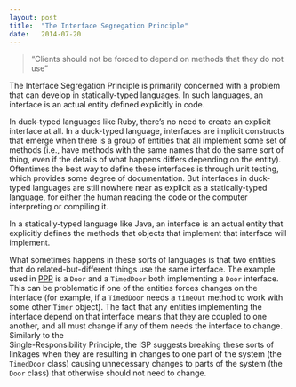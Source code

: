 ```yaml
---
layout: post
title:  "The Interface Segregation Principle"
date:   2014-07-20
---
```


> “Clients should not be forced to depend on methods that they do not use”

The Interface Segregation Principle is primarily concerned with a problem that 
can develop in statically-typed languages. In such languages, an interface is 
an actual entity defined explicitly in code.

In duck-typed languages like Ruby, there’s no need to create an explicit 
interface at all. In a duck-typed language, interfaces are implicit constructs 
that emerge when there is a group of entities that all implement some set of 
methods (i.e., have methods with the same names that do the same sort of 
thing, even if the details of what happens differs depending on the entity). 
Oftentimes the best way to define these interfaces is through unit testing, 
which provides some degree of documentation. But interfaces in duck-typed 
languages are still nowhere near as explicit as a statically-typed language, 
for either the human reading the code or the computer interpreting or 
compiling it.

In a statically-typed language like Java, an interface is an actual entity 
that explicitly defines the methods that objects that implement that interface 
will implement.

What sometimes happens in these sorts of languages is that two entities that 
do related-but-different things use the same interface. The example used in 
[PPP][] is a `Door` and a `TimedDoor` both implementing a `Door` interface. 
This can be problematic if one of the entities forces changes on the interface 
(for example, if a `TimedDoor` needs a `timeOut` method to work with some 
other `Timer` object). The fact that any entities implementing the interface 
depend on that interface means that they are coupled to one another, and 
all must change if any of them needs the interface to change. Similarly to the  
Single-Responsibility Principle, the ISP suggests breaking these sorts of 
linkages when they are resulting in changes to one part of the system (the 
`TimedDoor` class) causing unnecessary changes to parts of the system (the 
`Door` class) that otherwise should not need to change.

[PPP]: http://www.amazon.com/Software-Development-Principles-Patterns-Practices/dp/0135974445
